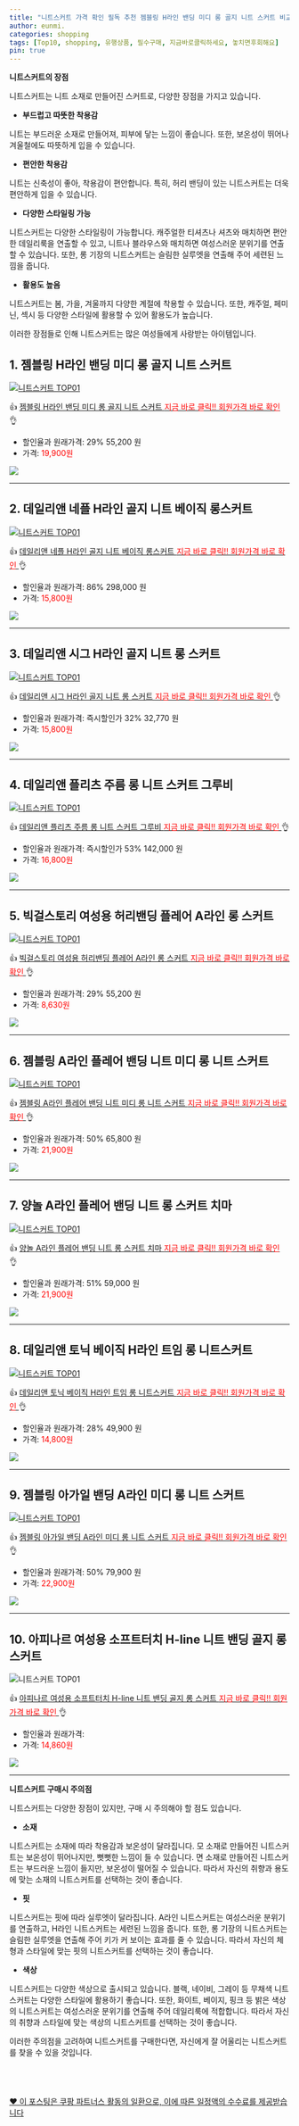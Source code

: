 ```yaml
---
title: "니트스커트 가격 확인 필독 추천 젬블링 H라인 밴딩 미디 롱 골지 니트 스커트 비교 장점 구매가이드"
author: eunmi.
categories: shopping
tags: [Top10, shopping, 유행상품, 필수구매, 지금바로클릭하세요, 놓치면후회해요]
pin: true
---
```

**니트스커트의 장점**

니트스커트는 니트 소재로 만들어진 스커트로, 다양한 장점을 가지고 있습니다.

* **부드럽고 따뜻한 착용감**

니트는 부드러운 소재로 만들어져, 피부에 닿는 느낌이 좋습니다. 또한, 보온성이 뛰어나 겨울철에도 따뜻하게 입을 수 있습니다.

* **편안한 착용감**

니트는 신축성이 좋아, 착용감이 편안합니다. 특히, 허리 밴딩이 있는 니트스커트는 더욱 편안하게 입을 수 있습니다.

* **다양한 스타일링 가능**

니트스커트는 다양한 스타일링이 가능합니다. 캐주얼한 티셔츠나 셔츠와 매치하면 편안한 데일리룩을 연출할 수 있고, 니트나 블라우스와 매치하면 여성스러운 분위기를 연출할 수 있습니다. 또한, 롱 기장의 니트스커트는 슬림한 실루엣을 연출해 주어 세련된 느낌을 줍니다.

* **활용도 높음**

니트스커트는 봄, 가을, 겨울까지 다양한 계절에 착용할 수 있습니다. 또한, 캐주얼, 페미닌, 섹시 등 다양한 스타일에 활용할 수 있어 활용도가 높습니다.

이러한 장점들로 인해 니트스커트는 많은 여성들에게 사랑받는 아이템입니다.

   

## 1. 젬블링 H라인 밴딩 미디 롱 골지 니트 스커트

[![니트스커트 TOP01](https://thumbnail9.coupangcdn.com/thumbnails/remote/230x230ex/image/retail/images/4864474802984362-a4f31a2d-c309-42a9-972c-b093c886b01c.jpg)](https://link.coupang.com/re/AFFSDP?lptag=AF3617701&subid=GithubCoopas&pageKey=7571640409&traceid=V0-153&itemId=19969673223&vendorItemId=87068204981)


👍 [젬블링 H라인 밴딩 미디 롱 골지 니트 스커트 <font color=red> 지금 바로 클릭!! 회원가격 바로 확인 </font> ](https://link.coupang.com/re/AFFSDP?lptag=AF3617701&subid=GithubCoopas&pageKey=7571640409&traceid=V0-153&itemId=19969673223&vendorItemId=87068204981) 👌 


- 할인율과 원래가격: 29%  55,200   원
- 가격: <span style='color:red'>19,900원</span>

[![](/discount_price.png)](https://link.coupang.com/re/AFFSDP?lptag=AF3617701&subid=GithubCoopas&pageKey=7571640409&traceid=V0-153&itemId=19969673223&vendorItemId=87068204981)

---


   

## 2. 데일리앤 네플 H라인 골지 니트 베이직 롱스커트

[![니트스커트 TOP01](https://thumbnail7.coupangcdn.com/thumbnails/remote/230x230ex/image/vendor_inventory/5e20/6637198c3bd6e9ecabec859bcb1b5253ddee2b233856d3de6d1b1950d45d.jpg)](https://link.coupang.com/re/AFFSDP?lptag=AF3617701&subid=GithubCoopas&pageKey=4624967357&traceid=V0-153&itemId=5736961646&vendorItemId=73035658558)


👍 [데일리앤 네플 H라인 골지 니트 베이직 롱스커트 <font color=red> 지금 바로 클릭!! 회원가격 바로 확인 </font> ](https://link.coupang.com/re/AFFSDP?lptag=AF3617701&subid=GithubCoopas&pageKey=4624967357&traceid=V0-153&itemId=5736961646&vendorItemId=73035658558) 👌 


- 할인율과 원래가격: 86%  298,000   원
- 가격: <span style='color:red'>15,800원</span>

[![](/discount_price.png)](https://link.coupang.com/re/AFFSDP?lptag=AF3617701&subid=GithubCoopas&pageKey=4624967357&traceid=V0-153&itemId=5736961646&vendorItemId=73035658558)

---


   

## 3. 데일리앤 시그 H라인 골지 니트 롱 스커트

[![니트스커트 TOP01](https://thumbnail10.coupangcdn.com/thumbnails/remote/230x230ex/image/vendor_inventory/8de0/7b0d5452587ebc2502be1893906982246234e59f52e8558e0f3655b6c8b2.jpg)](https://link.coupang.com/re/AFFSDP?lptag=AF3617701&subid=GithubCoopas&pageKey=6889871152&traceid=V0-153&itemId=16538023552&vendorItemId=83724775434)


👍 [데일리앤 시그 H라인 골지 니트 롱 스커트 <font color=red> 지금 바로 클릭!! 회원가격 바로 확인 </font> ](https://link.coupang.com/re/AFFSDP?lptag=AF3617701&subid=GithubCoopas&pageKey=6889871152&traceid=V0-153&itemId=16538023552&vendorItemId=83724775434) 👌 


- 할인율과 원래가격: 즉시할인가 32%  32,770   원
- 가격: <span style='color:red'>15,800원</span>

[![](/discount_price.png)](https://link.coupang.com/re/AFFSDP?lptag=AF3617701&subid=GithubCoopas&pageKey=6889871152&traceid=V0-153&itemId=16538023552&vendorItemId=83724775434)

---


   

## 4. 데일리앤 플리츠 주름 롱 니트 스커트 그루비

[![니트스커트 TOP01](https://thumbnail7.coupangcdn.com/thumbnails/remote/230x230ex/image/vendor_inventory/e3f0/bae3a692fece64d228def75b4367124d962480bb466e041ad64e1bbeea35.jpg)](https://link.coupang.com/re/AFFSDP?lptag=AF3617701&subid=GithubCoopas&pageKey=6232734758&traceid=V0-153&itemId=12535072775&vendorItemId=79803498566)


👍 [데일리앤 플리츠 주름 롱 니트 스커트 그루비 <font color=red> 지금 바로 클릭!! 회원가격 바로 확인 </font> ](https://link.coupang.com/re/AFFSDP?lptag=AF3617701&subid=GithubCoopas&pageKey=6232734758&traceid=V0-153&itemId=12535072775&vendorItemId=79803498566) 👌 


- 할인율과 원래가격: 즉시할인가 53%  142,000   원
- 가격: <span style='color:red'>16,800원</span>

[![](/discount_price.png)](https://link.coupang.com/re/AFFSDP?lptag=AF3617701&subid=GithubCoopas&pageKey=6232734758&traceid=V0-153&itemId=12535072775&vendorItemId=79803498566)

---


   

## 5. 빅걸스토리 여성용 허리밴딩 플레어 A라인 롱 스커트

[![니트스커트 TOP01](https://thumbnail6.coupangcdn.com/thumbnails/remote/230x230ex/image/rs_quotation_api/jfmebaco/ea207f76c9b04b6995e8dd094b4a0667.jpg)](https://link.coupang.com/re/AFFSDP?lptag=AF3617701&subid=GithubCoopas&pageKey=6064125693&traceid=V0-153&itemId=11164751510&vendorItemId=78442865464)


👍 [빅걸스토리 여성용 허리밴딩 플레어 A라인 롱 스커트 <font color=red> 지금 바로 클릭!! 회원가격 바로 확인 </font> ](https://link.coupang.com/re/AFFSDP?lptag=AF3617701&subid=GithubCoopas&pageKey=6064125693&traceid=V0-153&itemId=11164751510&vendorItemId=78442865464) 👌 


- 할인율과 원래가격: 29%  55,200   원
- 가격: <span style='color:red'>8,630원</span>

[![](/discount_price.png)](https://link.coupang.com/re/AFFSDP?lptag=AF3617701&subid=GithubCoopas&pageKey=6064125693&traceid=V0-153&itemId=11164751510&vendorItemId=78442865464)

---


   

## 6. 젬블링 A라인 플레어 밴딩 니트 미디 롱 니트 스커트

[![니트스커트 TOP01](https://thumbnail6.coupangcdn.com/thumbnails/remote/230x230ex/image/retail/images/319079343475591-08bc0c67-9433-48f2-8d2a-6cea54607788.jpg)](https://link.coupang.com/re/AFFSDP?lptag=AF3617701&subid=GithubCoopas&pageKey=7568491075&traceid=V0-153&itemId=19954481889&vendorItemId=87053364250)


👍 [젬블링 A라인 플레어 밴딩 니트 미디 롱 니트 스커트 <font color=red> 지금 바로 클릭!! 회원가격 바로 확인 </font> ](https://link.coupang.com/re/AFFSDP?lptag=AF3617701&subid=GithubCoopas&pageKey=7568491075&traceid=V0-153&itemId=19954481889&vendorItemId=87053364250) 👌 


- 할인율과 원래가격: 50%  65,800   원
- 가격: <span style='color:red'>21,900원</span>

[![](/discount_price.png)](https://link.coupang.com/re/AFFSDP?lptag=AF3617701&subid=GithubCoopas&pageKey=7568491075&traceid=V0-153&itemId=19954481889&vendorItemId=87053364250)

---


   

## 7. 양놀 A라인 플레어 밴딩 니트 롱 스커트 치마

[![니트스커트 TOP01](https://thumbnail10.coupangcdn.com/thumbnails/remote/230x230ex/image/vendor_inventory/b94b/b28722366841221d6b6438777ac42d0e719a6cec68dd04e91830e0991c55.jpg)](https://link.coupang.com/re/AFFSDP?lptag=AF3617701&subid=GithubCoopas&pageKey=6784251465&traceid=V0-153&itemId=15965390114&vendorItemId=83171636056)


👍 [양놀 A라인 플레어 밴딩 니트 롱 스커트 치마 <font color=red> 지금 바로 클릭!! 회원가격 바로 확인 </font> ](https://link.coupang.com/re/AFFSDP?lptag=AF3617701&subid=GithubCoopas&pageKey=6784251465&traceid=V0-153&itemId=15965390114&vendorItemId=83171636056) 👌 


- 할인율과 원래가격: 51%  59,000   원
- 가격: <span style='color:red'>21,900원</span>

[![](/discount_price.png)](https://link.coupang.com/re/AFFSDP?lptag=AF3617701&subid=GithubCoopas&pageKey=6784251465&traceid=V0-153&itemId=15965390114&vendorItemId=83171636056)

---


   

## 8. 데일리앤 토닉 베이직 H라인 트임 롱 니트스커트

[![니트스커트 TOP01](https://thumbnail9.coupangcdn.com/thumbnails/remote/230x230ex/image/vendor_inventory/f94e/c3452eb4d4c2b6236c558e9e39edc7f43a6284635f4e7128958e7ad83f7c.jpg)](https://link.coupang.com/re/AFFSDP?lptag=AF3617701&subid=GithubCoopas&pageKey=6109074930&traceid=V0-153&itemId=11501921606&vendorItemId=78777128598)


👍 [데일리앤 토닉 베이직 H라인 트임 롱 니트스커트 <font color=red> 지금 바로 클릭!! 회원가격 바로 확인 </font> ](https://link.coupang.com/re/AFFSDP?lptag=AF3617701&subid=GithubCoopas&pageKey=6109074930&traceid=V0-153&itemId=11501921606&vendorItemId=78777128598) 👌 


- 할인율과 원래가격: 28%  49,900   원
- 가격: <span style='color:red'>14,800원</span>

[![](/discount_price.png)](https://link.coupang.com/re/AFFSDP?lptag=AF3617701&subid=GithubCoopas&pageKey=6109074930&traceid=V0-153&itemId=11501921606&vendorItemId=78777128598)

---


   

## 9. 젬블링 아가일 밴딩 A라인 미디 롱 니트 스커트

[![니트스커트 TOP01](https://thumbnail6.coupangcdn.com/thumbnails/remote/230x230ex/image/retail/images/2307613304984205-06101162-654e-4b7a-bdb7-11651f02d408.jpg)](https://link.coupang.com/re/AFFSDP?lptag=AF3617701&subid=GithubCoopas&pageKey=7581121361&traceid=V0-153&itemId=20012731358&vendorItemId=87109599024)


👍 [젬블링 아가일 밴딩 A라인 미디 롱 니트 스커트 <font color=red> 지금 바로 클릭!! 회원가격 바로 확인 </font> ](https://link.coupang.com/re/AFFSDP?lptag=AF3617701&subid=GithubCoopas&pageKey=7581121361&traceid=V0-153&itemId=20012731358&vendorItemId=87109599024) 👌 


- 할인율과 원래가격: 50%  79,900   원
- 가격: <span style='color:red'>22,900원</span>

[![](/discount_price.png)](https://link.coupang.com/re/AFFSDP?lptag=AF3617701&subid=GithubCoopas&pageKey=7581121361&traceid=V0-153&itemId=20012731358&vendorItemId=87109599024)

---


   

## 10. 아피나르 여성용 소프트터치 H-line 니트 밴딩 골지 롱 스커트

![니트스커트 TOP01](https://thumbnail10.coupangcdn.com/thumbnails/remote/230x230ex/image/retail/images/5763425558366729-6ca6479e-24cc-40f0-873c-2e66b648327f.JPG)


👍 [아피나르 여성용 소프트터치 H-line 니트 밴딩 골지 롱 스커트 <font color=red> 지금 바로 클릭!! 회원가격 바로 확인 </font> ](https://link.coupang.com/re/AFFSDP?lptag=AF3617701&subid=GithubCoopas&pageKey=7648565048&traceid=V0-153&itemId=20344473017&vendorItemId=87429157528) 👌 


- 할인율과 원래가격: 
- 가격: <span style='color:red'>14,860원</span>

[![](/discount_price.png)](https://link.coupang.com/re/AFFSDP?lptag=AF3617701&subid=GithubCoopas&pageKey=7648565048&traceid=V0-153&itemId=20344473017&vendorItemId=87429157528)

---
**니트스커트 구매시 주의점**

니트스커트는 다양한 장점이 있지만, 구매 시 주의해야 할 점도 있습니다.

* **소재**

니트스커트는 소재에 따라 착용감과 보온성이 달라집니다. 모 소재로 만들어진 니트스커트는 보온성이 뛰어나지만, 뻣뻣한 느낌이 들 수 있습니다. 면 소재로 만들어진 니트스커트는 부드러운 느낌이 들지만, 보온성이 떨어질 수 있습니다. 따라서 자신의 취향과 용도에 맞는 소재의 니트스커트를 선택하는 것이 좋습니다.

* **핏**

니트스커트는 핏에 따라 실루엣이 달라집니다. A라인 니트스커트는 여성스러운 분위기를 연출하고, H라인 니트스커트는 세련된 느낌을 줍니다. 또한, 롱 기장의 니트스커트는 슬림한 실루엣을 연출해 주어 키가 커 보이는 효과를 줄 수 있습니다. 따라서 자신의 체형과 스타일에 맞는 핏의 니트스커트를 선택하는 것이 좋습니다.

* **색상**

니트스커트는 다양한 색상으로 출시되고 있습니다. 블랙, 네이비, 그레이 등 무채색 니트스커트는 다양한 스타일에 활용하기 좋습니다. 또한, 화이트, 베이지, 핑크 등 밝은 색상의 니트스커트는 여성스러운 분위기를 연출해 주어 데일리룩에 적합합니다. 따라서 자신의 취향과 스타일에 맞는 색상의 니트스커트를 선택하는 것이 좋습니다.

이러한 주의점을 고려하여 니트스커트를 구매한다면, 자신에게 잘 어울리는 니트스커트를 찾을 수 있을 것입니다.<br><br><br><br><br> [ ❤  이 포스팅은 쿠팡 파트너스 활동의 일환으로, 이에 따른 일정액의 수수료를 제공받습니다](https://link.coupang.com/a/bcEFyh)
